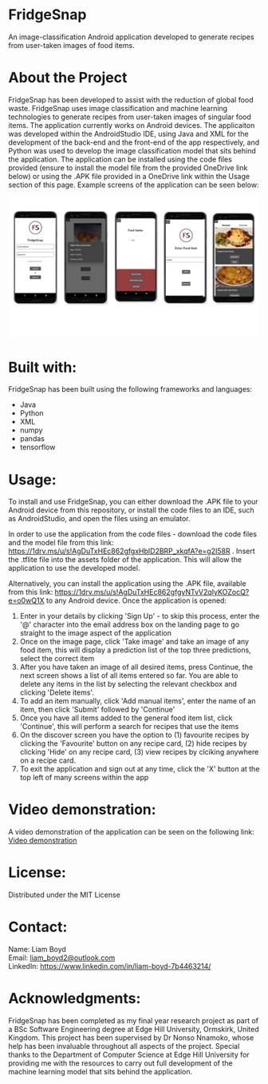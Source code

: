 # FridgeSnap
An image-classification Android application developed to generate recipes from user-taken images of food items.

# About the Project

FridgeSnap has been developed to assist with the reduction of global food waste. FridgeSnap uses image classification and machine learning technologies to generate recipes from user-taken images of singular food items. The application currently works on Android devices. The applicaiton was developed within the AndroidStudio IDE, using Java and XML for the development of the back-end and the front-end of the app respectively, and Python was used to develop the image classification model that sits behind the application. The application can be installed using the code files provided (ensure to install the model file from the provided OneDrive link below) or using the .APK file provided in a OneDrive link within the Usage section of this page. Example screens of the application can be seen below: 

![AppScreens](images/appscreens.jpg)

# Built with:

FridgeSnap has been built using the following frameworks and languages: 

<ul> 
  <li>Java</li>
  <li>Python</li>
  <li>XML</li>
  <li>numpy</li>
  <li>pandas</li>
  <li>tensorflow</li>
 </ul>
 
# Usage:

To install and use FridgeSnap, you can either download the .APK file to your Android device from this repository, or install the code files to an IDE, such as AndroidStudio, and open the files using an emulator.

In order to use the application from the code files - download the code files and the model file from this link: https://1drv.ms/u/s!AgDuTxHEc862gfgxHbID2BRP_xkqfA?e=g2I58R . Insert the .tflite file into the assets folder of the application. This will allow the application to use the developed model.

Alternatively, you can install the application using the .APK file, available from this link: https://1drv.ms/u/s!AgDuTxHEc862gfgyNTvV2qIyKOZocQ?e=o0wQ1X  to any Android device. 
Once the application is opened: 

<ol>
  <li>Enter in your details by clicking 'Sign Up' - to skip this process, enter the '@' character into the email address box on the landing page to go straight to the image aspect of the application</li>
  <li>Once on the image page, click 'Take image' and take an image of any food item, this will display a prediction list of the top three predictions, select the correct item</li>
  <li>After you have taken an image of all desired items, press Continue, the next screen shows a list of all items entered so far. You are able to delete any items in the list by selecting the relevant checkbox and clicking 'Delete items'. </li>
  <li>To add an item manually, click 'Add manual items', enter the name of an item, then click 'Submit' followed by 'Continue'</li>
  <li>Once you have all items added to the general food item list, click 'Continue', this will perform a search for recipes that use the items</li>
  <li>On the discover screen you have the option to (1) favourite recipes by clicking the 'Favourite' button on any recipe card, (2) hide recipes by clicking 'Hide' on any recipe card, (3) view recipes by clciking anywhere on a recipe card.</li>
  <li>To exit the application and sign out at any time, click the 'X' button at the top left of many screens within the app</li>
  </ol>
  
  
# Video demonstration:

A video demonstration of the application can be seen on the following link: <a href=https://youtu.be/YhYpCkvr_So>Video demonstration</a>
  
# License:
Distributed under the MIT License

# Contact:

Name: Liam Boyd <br>
Email: liam_boyd2@outlook.com <br>
LinkedIn: <a href=https://www.linkedin.com/in/liam-boyd-7b4463214>https://www.linkedin.com/in/liam-boyd-7b4463214/</a>

# Acknowledgments:

FridgeSnap has been completed as my final year research project as part of a BSc Software Engineering degree at Edge Hill University, Ormskirk, United Kingdom. This project has been supervised by Dr Nonso Nnamoko, whose help has been invaluable throughout all aspects of the project. Special thanks to the Department of Computer Science at Edge Hill University for providing me with the resources to carry out full development of the machine learning model that sits behind the application. 





